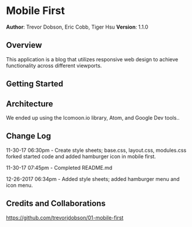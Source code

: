 # Mobile First

**Author**: Trevor Dobson, Eric Cobb, Tiger Hsu
**Version**: 1.1.0

## Overview
This application is a blog that utilizes responsive web design to achieve functionality across different viewports.

## Getting Started

## Architecture
We ended up using the Icomoon.io library, Atom, and Google Dev tools..

## Change Log

11-30-17 06:30pm - Create style sheets; base.css, layout.css, modules.css forked started code and added hamburger icon in mobile first.

11-30-17 07:45pm - Completed README.md

12-26-2017 06:34pm - Added style sheets; added hamburger menu and icon menu.


## Credits and Collaborations

https://github.com/trevorjdobson/01-mobile-first
